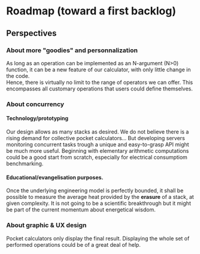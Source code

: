 # Roadmap (toward a first backlog)


## Perspectives
### About more "goodies" and personnalization
As long as an operation can be implemented as an N-argument (N>0) function, 
it can be a new feature of our calculator, with only little change in the code.  
Hence, there is virtually no limit to the range of operators we can offer. 
This encompasses all customary operations that users could define themselves.

### About concurrency

#### Technology/prototyping
Our design allows as many stacks as desired.
We do not believe there is a rising demand for collective pocket calculators… 
But developing servers monitoring concurrent tasks trough a unique and easy-to-grasp API might be much more useful.
Beginning with elementary arithmetic computations could be a good start from scratch, especially for electrical consumptiom benchmarking.


#### Educational/evangelisation  purposes.
Once the underlying engineering model is perfectly bounded, it shall be possible to measure the average heat provided by the **erasure** of a stack, at given complexity.
It is not going to be a scientific breakthrough but it might be part of the current momentum about energetical wisdom.


### About graphic & UX design
Pocket calculators only display the final result. Displaying the whole set of performed operations could be of a great deal of help. 
